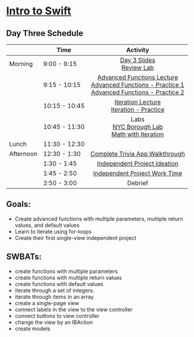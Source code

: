 # [Intro to Swift](https://github.com/upperlinecode/intro-to-swift)
## Day Three Schedule
| 	           |	Time           | Activity                 |
|-------------|----------------|:------------------------:|
| Morning	   |  9:00 - 9:15   | [Day 3 Slides](https://docs.google.com/presentation/d/1liExMeMs9lzwJPD3lPF4wcJLl3yMBHvC6CowKHUgTdA/edit?usp=sharing)<br>[Review Lab]()
|       	     |  9:15 - 10:15  | [Advanced Functions Lecture](https://github.com/upperlinecode/intro-to-swift/blob/master/day-3/advanced-functions-lecture.md)<br>[Advanced Functions - Practice 1](https://github.com/upperlinecode/intro-to-swift/tree/master/day-3/AdvancedFunctionsPractice1.playground)<br>[Advanced Functions - Practice 2](https://github.com/upperlinecode/intro-to-swift/tree/master/day-3/AdvancedFunctionsPractice2.playground)
|       	     |  10:15 - 10:45 | [Iteration Lecture](https://github.com/upperlinecode/intro-to-swift/blob/master/day-3/iterations-lecture.md)<br>[Iteration - Practice](https://github.com/upperlinecode/intro-to-swift/tree/master/day-3/IterationPractice.playground)
|       	     |  10:45 - 11:30 | Labs<br>[NYC Borough Lab](https://github.com/upperlinecode/intro-to-swift/tree/master/day-3/NYBoroughs.playground)<br>[Math with Iteration](https://github.com/upperlinecode/intro-to-swift/tree/master/day-3/MathWithIteration.playground)
| Lunch       |  11:30 - 12:30 |
| Afternoon   |  12:30 - 1:30  | [Complete Trivia App Walkthrough](https://github.com/upperlinecode/intro-to-swift/blob/master/day-3/trivia-app-continued.md)
|       	     |  1:30 - 1:45   | [Independent Project Ideation](https://github.com/upperlinecode/intro-to-swift/blob/master/day-3/independent-project-ideation.md)
|      	     |  1:45 - 2:50   | [Independent Project Work Time](https://github.com/upperlinecode/intro-to-swift/blob/master/day-3/pair-project-ideation.md)
|       	     |  2:50 - 3:00   | Debrief


## Goals:
- Create advanced functions with multiple parameters, multiple return values, and default values
- Learn to iterate using for-loops
- Create their first single-view independent project

## SWBATs:
- create functions with multiple parameters
- create functions with multiple return values
- create functions with default values
- iterate through a set of integers.
- iterate through items in an array
- create a single-page view
- connect labels in the view to the view controller
- connect buttons to view controller
- change the view by an IBAction
- create models
